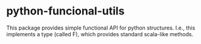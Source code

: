 # python-funcional-utils
This package provides simple functional API for python structures. I.e., this implements a type (called F), which provides standard scala-like methods. 
